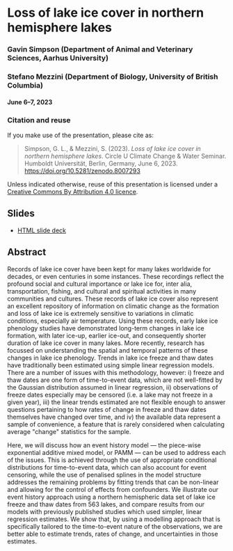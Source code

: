 # Loss of lake ice cover in northern hemisphere lakes

### Gavin Simpson (Department of Animal and Veterinary Sciences, Aarhus University)

### Stefano Mezzini (Department of Biology, University of British Columbia)

#### June 6&ndash;7, 2023

### Citation and reuse

If you make use of the presentation, please cite as:

> Simpson, G. L., & Mezzini, S. (2023). _Loss of lake ice cover in northern hemisphere lakes_. Circle U Climate Change & Water Seminar. Humboldt Universität, Berlin, Germany, June 6, 2023. https://doi.org/10.5281/zenodo.8007293

Unless indicated otherwise, reuse of this presentation is licensed under a [Creative Commons By Attribution 4.0 licence](https://creativecommons.org/licenses/by/4.0/legalcode).

## Slides

* [HTML slide deck](https://gavinsimpson.github.io/circle-u-lake-ice-phenology/index.html)

## Abstract

Records of lake ice cover have been kept for many lakes worldwide for decades, or even centuries in some instances. These recordings reflect the profound social and cultural importance or lake ice for, inter alia, transportation, fishing, and cultural and spiritual activities in many communities and cultures. These records of lake ice cover also represent an excellent repository of information on climatic change as the formation and loss of lake ice is extremely sensitive to variations in climatic conditions, especially air temperature. Using these records, early lake ice phenology studies have demonstrated long-term changes in lake ice formation, with later ice-up, earlier ice-out, and consequently shorter duration of lake ice cover in many lakes. More recently, research has focussed on understanding the spatial and temporal patterns of these changes in lake ice phenology. Trends in lake ice freeze and thaw dates have traditionally been estimated using simple linear regression models. There are a number of issues with this methodology, however: i) freeze and thaw dates are one form of time-to-event data, which are not well-fitted by the Gaussian distribution assumed in linear regression, ii) observations of freeze dates especially may be censored (i.e. a lake may not freeze in a given year), iii) the linear trends estimated are not flexible enough to answer questions pertaining to how rates of change in freeze and thaw dates themselves have changed over time, and iv) the available data represent a sample of convenience, a feature that is rarely considered when calculating average "change" statistics for the sample.

Here, we will discuss how an event history model — the piece-wise exponential additive mixed model, or PAMM — can be used to address each of the issues. This is achieved through the use of appropriate conditional distributions for time-to-event data, which can also account for event censoring, while the use of penalised splines in the model structure addresses the remaining problems by fitting trends that can be non-linear and allowing for the control of effects from confounders. We illustrate our event history approach using a northern hemispheric data set of lake ice freeze and thaw dates from 563 lakes, and compare results from our models with previously published studies which used simpler, linear regression estimates. We show that, by using a modelling approach that is specifically tailored to the time-to-event nature of the observations, we are better able to estimate trends, rates of change, and uncertainties in those estimates.
